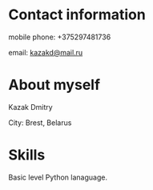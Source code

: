 # Contact information
mobile phone: +375297481736

email: kazakd@mail.ru

# About myself
Kazak Dmitry 

City: Brest, Belarus

# Skills
Basic level Python lanaguage.

